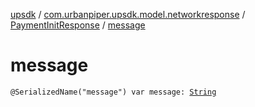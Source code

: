 [upsdk](../../index.md) / [com.urbanpiper.upsdk.model.networkresponse](../index.md) / [PaymentInitResponse](index.md) / [message](./message.md)

# message

`@SerializedName("message") var message: `[`String`](https://kotlinlang.org/api/latest/jvm/stdlib/kotlin/-string/index.html)